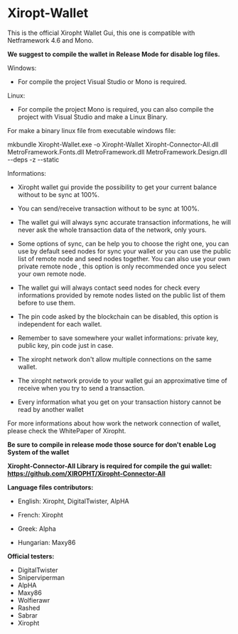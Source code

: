 # Xiropt-Wallet

This is the official Xiropht Wallet Gui, this one is compatible with Netframework 4.6 and Mono. 

**We suggest to compile the wallet in Release Mode for disable log files.**


Windows:

- For compile the project Visual Studio or Mono is required.

Linux:

- For compile the project Mono is required, you can also compile the project with Visual Studio and make a Linux Binary.

For make a binary linux file from executable windows file:

mkbundle Xiropht-Wallet.exe -o Xiropht-Wallet Xiropht-Connector-All.dll MetroFramework.Fonts.dll MetroFramework.dll MetroFramework.Design.dll --deps -z --static


Informations:

- Xiropht wallet gui provide the possibility to get your current balance without to be sync at 100%.

- You can send/receive transaction without to be sync at 100%.

- The wallet gui will always sync accurate transaction informations, he will never ask the whole transaction data of the network, only yours.

- Some options of sync, can be help you to choose the right one, you can use by default seed nodes for sync your wallet or you can use the public list of remote node and seed nodes together. You can also use your own private remote node , this option is only recommended once you select your own remote node. 

- The wallet gui will always contact seed nodes for check every informations provided by remote nodes listed on the public list of them before to use them.

- The pin code asked by the blockchain can be disabled, this option is independent for each wallet.

- Remember to save somewhere your wallet informations: private key, public key, pin code just in case.

- The xiropht network don't allow multiple connections on the same wallet. 

- The xiropht network provide to your wallet gui an approximative time of receive when you try to send a transaction.

- Every information what you get on your transaction history cannot be read by another wallet

For more informations about how work the network connection of wallet, please check the WhitePaper of Xiropht.

**Be sure to compile in release mode those source for don't enable Log System of the wallet**

**Xiropht-Connector-All Library is required for compile the gui wallet: https://github.com/XIROPHT/Xiropht-Connector-All**

**Language files contributors:**

- English: Xiropht, DigitalTwister, AlpHA

- French: Xiropht

- Greek: Alpha

- Hungarian: Maxy86

**Official testers:**

- DigitalTwister
- Sniperviperman
- AlpHA
- Maxy86
- Wolfierawr
- Rashed
- Sabrar
- Xiropht
